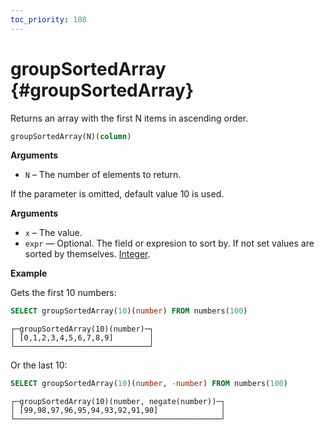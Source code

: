 ```yaml
---
toc_priority: 108
---
```


# groupSortedArray {#groupSortedArray}

Returns an array with the first N items in ascending order.

``` sql
groupSortedArray(N)(column)
```

**Arguments**

-   `N` – The number of elements to return.

If the parameter is omitted, default value 10 is used.

**Arguments**

-   `x` – The value.
-   `expr` — Optional. The field or expresion to sort by. If not set values are sorted by themselves. [Integer](../../../sql-reference/data-types/int-uint.md).

**Example**

Gets the first 10 numbers:

``` sql
SELECT groupSortedArray(10)(number) FROM numbers(100)
```

``` text
┌─groupSortedArray(10)(number)─┐
│ [0,1,2,3,4,5,6,7,8,9]        │
└──────────────────────────────┘
```

Or the last 10:

``` sql
SELECT groupSortedArray(10)(number, -number) FROM numbers(100)
```

``` text
┌─groupSortedArray(10)(number, negate(number))─┐
│ [99,98,97,96,95,94,93,92,91,90]              │
└──────────────────────────────────────────────┘
```
